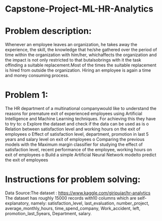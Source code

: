 # Capstone-Project-ML-HR-Analytics
# Problem description:
Whenever an employee leaves an organization, he takes away the experience, the skill, the knowledge that he/she gathered over the period of time within the organization with him/her, whichaffects the organization and the impact is not only restricted to that butalsobrings with it the task offinding a suitable replacement.Most of the times the suitable replacement is hired from outside the organization. Hiring an employee is again a time and money consuming process. 
# Problem 1:
The HR department of a multinational companywould like to understand the reasons for premature exit of experienced employees using Artificial Intelligence and Machine Learning techniques. For achieving this they have to try to:
o Explore the dataset and check if the data can be used as is
o Relation between satisfaction level and working hours on the exit of employees
o Effect of satisfaction level, department, promotion in last 5 years and salary level on exit of employees
o Comparing the previous models with the Maximum margin classifier for studying the effect of satisfaction level, recent performance of the employee, working hours on exit of employees
o Build a simple Artificial Neural Network modelto predict the exit of employees 
# Instructions for problem solving:
Data Source:The dataset : https://www.kaggle.com/giripujar/hr-analytics
The dataset has roughly 15000 records with10 columns which are self-explanatory, namely: satisfaction_level, last_evaluation, number_project, average_monthly_hours, time_spend_company, Work_accident, left, promotion_last_5years, Department, salary.

